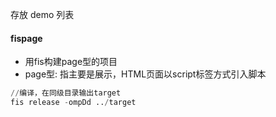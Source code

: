 
存放 demo 列表



#### fispage      
  - 用fis构建page型的项目
  - page型: 指主要是展示，HTML页面以script标签方式引入脚本
  ``` python
  //编译，在同级目录输出target
  fis release -ompDd ../target
  ```
